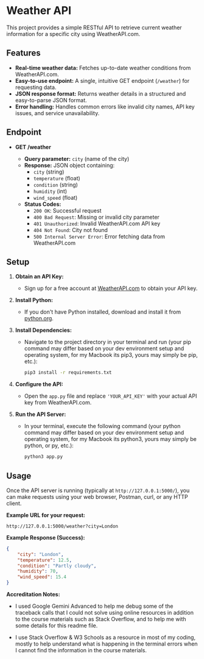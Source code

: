 # Weather API

This project provides a simple RESTful API to retrieve current weather information for a specific city using WeatherAPI.com.

## Features

- **Real-time weather data:** Fetches up-to-date weather conditions from WeatherAPI.com.
- **Easy-to-use endpoint:**  A single, intuitive GET endpoint (`/weather`) for requesting data.
- **JSON response format:** Returns weather details in a structured and easy-to-parse JSON format.
- **Error handling:**  Handles common errors like invalid city names, API key issues, and service unavailability.

## Endpoint

- **GET /weather**

    - **Query parameter:** `city` (name of the city)
    - **Response:** JSON object containing:
        - `city` (string)
        - `temperature` (float)
        - `condition` (string)
        - `humidity` (int)
        - `wind_speed` (float)
    - **Status Codes:**
        - `200 OK`: Successful request
        - `400 Bad Request`: Missing or invalid city parameter
        - `401 Unauthorized`: Invalid WeatherAPI.com API key
        - `404 Not Found`: City not found 
        - `500 Internal Server Error`: Error fetching data from WeatherAPI.com


## Setup

1. **Obtain an API Key:**
   - Sign up for a free account at [WeatherAPI.com](https://www.weatherapi.com/) to obtain your API key.

2. **Install Python:**
   - If you don't have Python installed, download and install it from [python.org](https://www.python.org/).

3. **Install Dependencies:**
   - Navigate to the project directory in your terminal and run (your pip command may differ based on your dev environment setup and operating system, for my Macbook its pip3, yours may simply be pip, etc.):
     ```bash
     pip3 install -r requirements.txt
     ```

4. **Configure the API:**
   - Open the `app.py` file and replace `'YOUR_API_KEY'` with your actual API key from WeatherAPI.com.

5. **Run the API Server:**
   - In your terminal, execute the following command (your python command may differ based on your dev environment setup and operating system, for my Macbook its python3, yours may simply be python, or py, etc.):
     ```bash
     python3 app.py
     ```

## Usage

Once the API server is running (typically at `http://127.0.0.1:5000/`), you can make requests using your web browser, Postman, curl, or any HTTP client.

**Example URL for your request:**

```http://127.0.0.1:5000/weather?city=London```

**Example Response (Success):**

```json
{
    "city": "London",
    "temperature": 12.5,
    "condition": "Partly cloudy",
    "humidity": 70,
    "wind_speed": 15.4
}
```
**Accreditation Notes:**

- I used Google Gemini Advanced to help me debug some of the traceback calls that I could not solve using online resources in addition to the course materials such as Stack Overflow, and to help me with some details for this readme file.

- I use Stack Overflow & W3 Schools as a resource in most of my coding, mostly to help understand what is happening in the terminal errors when I cannot find the information in the course materials.

